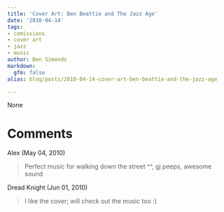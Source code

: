 ```yaml
---
title: 'Cover Art: Ben Beattie and The Jazz Age'
date: '2010-04-14'
tags:
- comissions
- cover art
- jazz
- music
author: Ben Simonds
markdown:
  gfm: false
alias: blog/posts/2010-04-14-cover-art-ben-beattie-and-the-jazz-age

---
```


None




# Comments


Alex (May 04, 2010)
> Perfect music for walking down the street ^^, gj peeps, awesome sound

Dread Knight (Jun 01, 2010)
> I like the cover; will check out the music too :)
